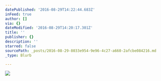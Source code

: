 ```yaml
---
datePublished: '2016-08-29T14:22:44.683Z'
inFeed: true
author: []
via: {}
dateModified: '2016-08-29T14:20:17.301Z'
title: ''
publisher: {}
description: ''
starred: false
sourcePath: _posts/2016-08-29-8033e954-9e96-4c27-a660-2afcbe084216.md
_type: Blurb

---
```

![](https://the-grid-user-content.s3-us-west-2.amazonaws.com/13b010f9-fa17-4da5-92db-5f657ff08fd1.jpg)